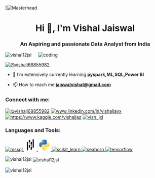 [![Masterhead](https://repository-images.githubusercontent.com/535974998/bed8a117-492b-4129-96ee-d0731574ee3d)
<h1 align="center">Hi 👋, I'm Vishal Jaiswal</h1>
<h3 align="center">An Aspiring and passionate Data Analyst from India</h3>
<img align="right" alt="coding" width="400" src="https://cdn.dribbble.com/users/1162077/screenshots/3848914/programmer.gif">

<p align="left"> <img src="https://komarev.com/ghpvc/?username=vishal12jsl&label=Profile%20views&color=0e75b6&style=flat" alt="vishal12jsl" /> </p>

<p align="left"> <a href="https://twitter.com/@vishalj68855982" target="blank"><img src="https://img.shields.io/twitter/follow/@vishalj68855982?logo=twitter&style=for-the-badge" alt="@vishalj68855982" /></a> </p>

- 🌱 I’m extensively currently learning **pyspark,ML,SQL,Power BI**

- 📫 How to reach me **jaiswalvishal@gmail.com**

<h3 align="left">Connect with me:</h3>
<p align="left">
<a href="https://twitter.com/@vishalj68855982" target="blank"><img align="center" src="https://raw.githubusercontent.com/rahuldkjain/github-profile-readme-generator/master/src/images/icons/Social/twitter.svg" alt="@vishalj68855982" height="30" width="40" /></a>
<a href="https://linkedin.com/in/www.linkedin.com/in/vishaljayx" target="blank"><img align="center" src="https://raw.githubusercontent.com/rahuldkjain/github-profile-readme-generator/master/src/images/icons/Social/linked-in-alt.svg" alt="www.linkedin.com/in/vishaljayx" height="30" width="40" /></a>
<a href="https://kaggle.com/https://www.kaggle.com/vishaljaz" target="blank"><img align="center" src="https://raw.githubusercontent.com/rahuldkjain/github-profile-readme-generator/master/src/images/icons/Social/kaggle.svg" alt="https://www.kaggle.com/vishaljaz" height="30" width="40" /></a>
<a href="https://instagram.com/vish_jxl" target="blank"><img align="center" src="https://raw.githubusercontent.com/rahuldkjain/github-profile-readme-generator/master/src/images/icons/Social/instagram.svg" alt="vish_jxl" height="30" width="40" /></a>
</p>

<h3 align="left">Languages and Tools:</h3>
<p align="left"> <a href="https://www.microsoft.com/en-us/sql-server" target="_blank" rel="noreferrer"> <img src="https://www.svgrepo.com/show/303229/microsoft-sql-server-logo.svg" alt="mssql" width="40" height="40"/> </a> <a href="https://pandas.pydata.org/" target="_blank" rel="noreferrer"> <img src="https://raw.githubusercontent.com/devicons/devicon/2ae2a900d2f041da66e950e4d48052658d850630/icons/pandas/pandas-original.svg" alt="pandas" width="40" height="40"/> </a> <a href="https://www.python.org" target="_blank" rel="noreferrer"> <img src="https://raw.githubusercontent.com/devicons/devicon/master/icons/python/python-original.svg" alt="python" width="40" height="40"/> </a> <a href="https://scikit-learn.org/" target="_blank" rel="noreferrer"> <img src="https://upload.wikimedia.org/wikipedia/commons/0/05/Scikit_learn_logo_small.svg" alt="scikit_learn" width="40" height="40"/> </a> <a href="https://seaborn.pydata.org/" target="_blank" rel="noreferrer"> <img src="https://seaborn.pydata.org/_images/logo-mark-lightbg.svg" alt="seaborn" width="40" height="40"/> </a> <a href="https://www.tensorflow.org" target="_blank" rel="noreferrer"> <img src="https://www.vectorlogo.zone/logos/tensorflow/tensorflow-icon.svg" alt="tensorflow" width="40" height="40"/> </a> </p>

<p><img align="left" src="https://github-readme-stats.vercel.app/api/top-langs?username=vishal12jsl&show_icons=true&locale=en&layout=compact" alt="vishal12jsl" /></p>

<p>&nbsp;<img align="center" src="https://github-readme-stats.vercel.app/api?username=vishal12jsl&show_icons=true&locale=en" alt="vishal12jsl" /></p>

<p><img align="center" src="https://github-readme-streak-stats.herokuapp.com/?user=vishal12jsl&" alt="vishal12jsl" /></p>




